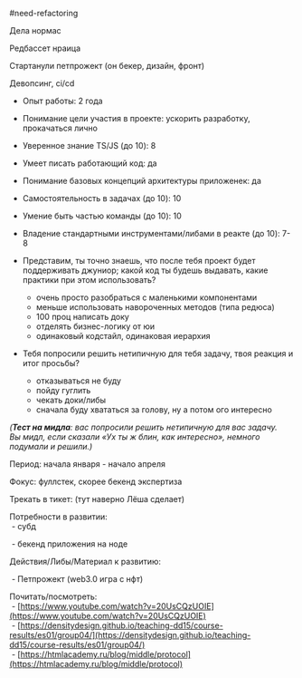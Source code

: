 #need-refactoring 

Дела нормас

Редбассет нраица

Стартанули петпрожект (он бекер, дизайн, фронт)

Девопсинг, ci/cd

  

- Опыт работы: 2 года
- Понимание цели участия в проекте: ускорить разработку, прокачаться лично
- Уверенное знание TS/JS (до 10): 8
- Умеет писать работающий код: да
- Понимание базовых концепций архитектуры приложенек: да
- Самостоятельность в задачах (до 10): 10
- Умение быть частью команды (до 10): 10
- Владение стандартными инструментами/либами в реакте (до 10): 7-8

  

- Представим, ты точно знаешь, что после тебя проект будет поддерживать джуниор; какой код ты будешь выдавать, какие практики при этом использовать?  
    - очень просто разобраться с маленькими компонентами  
    - меньше использовать навороченных методов (типа редюса)  
    - 100 проц написать доку  
    - отделять бизнес-логику от юи  
    - одинаковый кодстайл, одинаковая иерархия

  

- Тебя попросили решить нетипичную для тебя задачу, твоя реакция и итог просьбы?  
    - отказываться не буду  
    - пойду гуглить  
    - чекать доки/либы  
    - сначала буду хвататься за голову, ну а потом ого интересно

  

_(_**_Тест на мидла_**_: вас попросили решить нетипичную для вас задачу. Вы мидл, если сказали «Ух ты ж блин, как интересно», немного подумали и решили.)_

  

  

Период: начала января - начало апреля

Фокус: фуллстек, скорее бекенд экспертиза

Трекать в тикет: (тут наверно Лёша сделает)  

Потребности в развитии:  
 - субд

 - бекенд приложения на ноде  
  
Действия/Либы/Материал к развитию: 

 - Петпрожект (web3.0 игра с нфт)  

Почитать/посмотреть:  
 - [https://www.youtube.com/watch?v=20UsCQzUOIE](https://www.youtube.com/watch?v=20UsCQzUOIE)  
 - [https://densitydesign.github.io/teaching-dd15/course-results/es01/group04/](https://densitydesign.github.io/teaching-dd15/course-results/es01/group04/)  
 - [https://htmlacademy.ru/blog/middle/protocol](https://htmlacademy.ru/blog/middle/protocol)